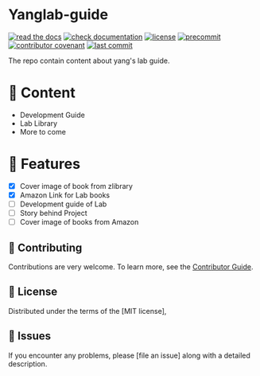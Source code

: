 # Yanglab-guide

[![read the docs](https://img.shields.io/readthedocs/yanglab-guide/latest.svg?label=Read%20the%20Docs)][read the docs]
[![check documentation](https://github.com/ylab-hi/yanglab-guide/actions/workflows/docs.yml/badge.svg)][check documentation]
[![license](https://img.shields.io/github/license/ylab-hi/yanglab-guide)][license]
[![precommit](https://img.shields.io/badge/pre--commit-enabled-brightgreen?logo=pre-commit&logoColor=white)][precommit]
[![contributor covenant](https://img.shields.io/badge/contributor%20covenant-2.1-4baaaa.svg)][contributor covenant]
[![last commit](https://img.shields.io/github/last-commit/ylab-hi/yanglab-guide)][last commit]

[license]: https://opensource.org/licenses/MIT
[read the docs]: https://yanglab-guide.readthedocs.io/en/latest/
[check documentation]: https://github.com/ylab-hi/yanglab-guide/actions/workflows/docs.yml
[precommit]: https://github.com/pre-commit/pre-commit
[contributor covenant]: https://github.com/ylab-hi/yanglab-guide/blob/main/CODE_OF_CONDUCT.md
[last commit]: https://github.com/ylab-hi/yanglab-guide/commits/main

The repo contain content about yang's lab guide.

# 📓 Content

- Development Guide
- Lab Library
- More to come

# 🚀 Features

- [x] Cover image of book from zlibrary
- [x] Amazon Link for Lab books
- [ ] Development guide of Lab
- [ ] Story behind Project
- [ ] Cover image of books from Amazon

## 🤗 Contributing

Contributions are very welcome. To learn more, see the [Contributor Guide].

## 🤖 License

Distributed under the terms of the [MIT license],

## 🤔 Issues

If you encounter any problems, please [file an issue] along with a detailed description.

<!-- github-only -->

[contributor guide]: CONTRIBUTING.md
